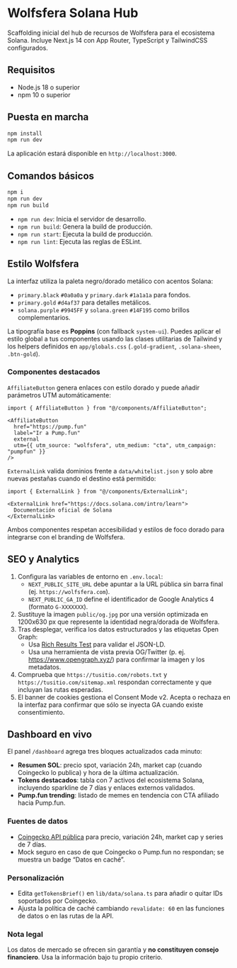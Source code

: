 # Wolfsfera Solana Hub

Scaffolding inicial del hub de recursos de Wolfsfera para el ecosistema Solana. Incluye Next.js 14 con App Router,
TypeScript y TailwindCSS configurados.

## Requisitos

- Node.js 18 o superior
- npm 10 o superior

## Puesta en marcha

```bash
npm install
npm run dev
```

La aplicación estará disponible en `http://localhost:3000`.

## Comandos básicos

```bash
npm i
npm run dev
npm run build
```

- `npm run dev`: Inicia el servidor de desarrollo.
- `npm run build`: Genera la build de producción.
- `npm run start`: Ejecuta la build de producción.
- `npm run lint`: Ejecuta las reglas de ESLint.

## Estilo Wolfsfera

La interfaz utiliza la paleta negro/dorado metálico con acentos Solana:

- `primary.black` `#0a0a0a` y `primary.dark` `#1a1a1a` para fondos.
- `primary.gold` `#d4af37` para detalles metálicos.
- `solana.purple` `#9945FF` y `solana.green` `#14F195` como brillos complementarios.

La tipografía base es **Poppins** (con fallback `system-ui`). Puedes aplicar el estilo global a tus componentes usando las clases utilitarias de Tailwind y los helpers definidos en `app/globals.css` (`.gold-gradient`, `.solana-sheen`, `.btn-gold`).

### Componentes destacados

`AffiliateButton` genera enlaces con estilo dorado y puede añadir parámetros UTM automáticamente:

```tsx
import { AffiliateButton } from "@/components/AffiliateButton";

<AffiliateButton
  href="https://pump.fun"
  label="Ir a Pump.fun"
  external
  utm={{ utm_source: "wolfsfera", utm_medium: "cta", utm_campaign: "pumpfun" }}
/>
```

`ExternalLink` valida dominios frente a `data/whitelist.json` y solo abre nuevas pestañas cuando el destino está permitido:

```tsx
import { ExternalLink } from "@/components/ExternalLink";

<ExternalLink href="https://docs.solana.com/intro/learn">
  Documentación oficial de Solana
</ExternalLink>
```

Ambos componentes respetan accesibilidad y estilos de foco dorado para integrarse con el branding de Wolfsfera.

## SEO y Analytics

1. Configura las variables de entorno en `.env.local`:
   - `NEXT_PUBLIC_SITE_URL` debe apuntar a la URL pública sin barra final (ej. `https://wolfsfera.com`).
   - `NEXT_PUBLIC_GA_ID` define el identificador de Google Analytics 4 (formato `G-XXXXXXX`).
2. Sustituye la imagen `public/og.jpg` por una versión optimizada en 1200x630 px que represente la identidad negra/dorada de Wolfsfera.
3. Tras desplegar, verifica los datos estructurados y las etiquetas Open Graph:
   - Usa [Rich Results Test](https://search.google.com/test/rich-results) para validar el JSON-LD.
   - Usa una herramienta de vista previa OG/Twitter (p. ej. https://www.opengraph.xyz/) para confirmar la imagen y los metadatos.
4. Comprueba que `https://tusitio.com/robots.txt` y `https://tusitio.com/sitemap.xml` respondan correctamente y que incluyan las rutas esperadas.
5. El banner de cookies gestiona el Consent Mode v2. Acepta o rechaza en la interfaz para confirmar que sólo se inyecta GA cuando existe consentimiento.

## Dashboard en vivo

El panel `/dashboard` agrega tres bloques actualizados cada minuto:

- **Resumen SOL**: precio spot, variación 24h, market cap (cuando Coingecko lo publica) y hora de la última actualización.
- **Tokens destacados**: tabla con 7 activos del ecosistema Solana, incluyendo sparkline de 7 días y enlaces externos validados.
- **Pump.fun trending**: listado de memes en tendencia con CTA afiliado hacia Pump.fun.

### Fuentes de datos

- [Coingecko API pública](https://www.coingecko.com/) para precio, variación 24h, market cap y series de 7 días.
- Mock seguro en caso de que Coingecko o Pump.fun no respondan; se muestra un badge “Datos en caché”.

### Personalización

- Edita `getTokensBrief()` en `lib/data/solana.ts` para añadir o quitar IDs soportados por Coingecko.
- Ajusta la política de caché cambiando `revalidate: 60` en las funciones de datos o en las rutas de la API.

### Nota legal

Los datos de mercado se ofrecen sin garantía y **no constituyen consejo financiero**. Usa la información bajo tu propio criterio.
